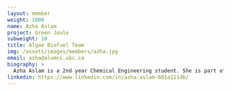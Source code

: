 ```yaml
---
layout: member
weight: 1000
name: Azha Aslam
project: Green Joule
subweight: 10
title: Algae Biofuel Team 
img: /assets/images/members/azha.jpg
email: azha@alumni.ubc.ca
biography: >
  Azha Aslam is a 2nd year Chemical Engineering student. She is part of the Algae Biofuel team and is interested in biological applications of engineering. She is also interested in sustainability and renewable energy sources. 
linkedin: https://www.linkedin.com/in/azha-aslam-661a1114b/
---
```

